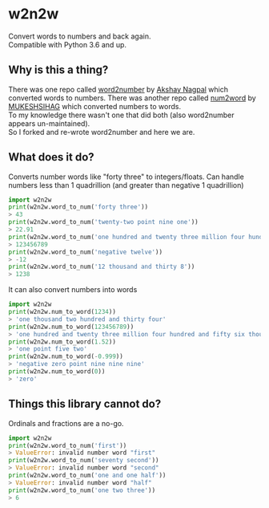 # w2n2w

Convert words to numbers and back again.  
Compatible with Python 3.6 and up.


## Why is this a thing?

There was one repo called [word2number](https://github.com/akshaynagpal/w2n) by [Akshay Nagpal](https://github.com/akshaynagpal) which converted words to numbers.
There was another repo called [num2word](https://github.com/MUKESHSIHAG/python_library_num2word) by [MUKESHSIHAG](https://github.com/MUKESHSIHAG) which converted numbers to words.  
To my knowledge there wasn't one that did both (also word2number appears un-maintained).  
So I forked and re-wrote word2number and here we are.


## What does it do?

Converts number words like "forty three" to integers/floats. Can handle numbers less than 1 quadrillion (and greater than negative 1 quadrillion)

```python
import w2n2w
print(w2n2w.word_to_num('forty three'))
> 43
print(w2n2w.word_to_num('twenty-two point nine one'))
> 22.91
print(w2n2w.word_to_num('one hundred and twenty three million four hundred and fifty six thousand seven hundred and eighty nine'))
> 123456789
print(w2n2w.word_to_num('negative twelve'))
> -12
print(w2n2w.word_to_num('12 thousand and thirty 8'))
> 1238
```

It can also convert numbers into words

```python
import w2n2w
print(w2n2w.num_to_word(1234))
> 'one thousand two hundred and thirty four'
print(w2n2w.num_to_word(123456789))
> 'one hundred and twenty three million four hundred and fifty six thousand seven hundred and eighty nine'
print(w2n2w.num_to_word(1.52))
> 'one point five two'
print(w2n2w.num_to_word(-0.999))
> 'negative zero point nine nine nine'
print(w2n2w.num_to_word(0))
> 'zero'
```

## Things this library cannot do?

Ordinals and fractions are a no-go.

```python
import w2n2w
print(w2n2w.word_to_num('first'))
> ValueError: invalid number word "first"
print(w2n2w.word_to_num('seventy second'))
> ValueError: invalid number word "second"
print(w2n2w.word_to_num('one and one half'))
> ValueError: invalid number word "half"
print(w2n2w.word_to_num('one two three'))
> 6
```